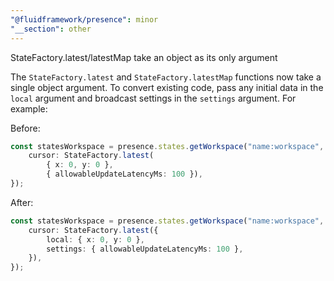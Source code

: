 ```yaml
---
"@fluidframework/presence": minor
"__section": other
---
```

StateFactory.latest/latestMap take an object as its only argument

The `StateFactory.latest` and `StateFactory.latestMap` functions now take a single object argument.
To convert existing code, pass any initial data in the `local` argument and broadcast settings in the `settings` argument.
For example:

Before:

```ts
const statesWorkspace = presence.states.getWorkspace("name:workspace", {
	cursor: StateFactory.latest(
		{ x: 0, y: 0 },
		{ allowableUpdateLatencyMs: 100 }),
});
```

After:

```ts
const statesWorkspace = presence.states.getWorkspace("name:workspace", {
	cursor: StateFactory.latest({
		local: { x: 0, y: 0 },
		settings: { allowableUpdateLatencyMs: 100 },
	}),
});
```
